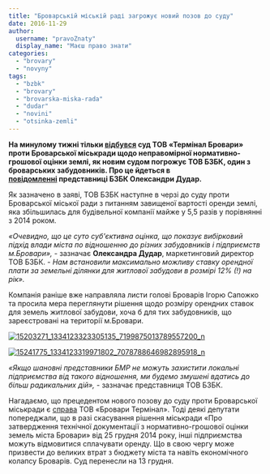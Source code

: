 ```yaml
---
title: "Броварській міській раді загрожує новий позов до суду"
date: 2016-11-29
author: 
  username: "pravoZnaty"
  display_name: "Маєш право знати"
categories: 
  - "brovary"
  - "novyny"
tags: 
  - "bzbk"
  - "brovary"
  - "brovarska-miska-rada"
  - "dudar"
  - "novini"
  - "otsinka-zemli"
---
```


**На минулому тижні тільки [відбувся](https://mpz.brovary.org/sud-tov-terminal-brovary-proty-brovarskoyi-miskrady-vidklaly/) суд ТОВ «Термінал Бровари» проти Броварської міськради щодо неправомірної нормативно-грошової оцінки землі, як новим судом погрожує ТОВ БЗБК, один з броварських забудовників. Про це йдеться в [повідомленні](https://www.facebook.com/groups/brovary/permalink/1439328119430483/?__mref=message_bubble) представниці БЗБК Олександри Дудар.**

Як зазначено в заяві, ТОВ БЗБК наступне в черзі до суду проти Броварської міської ради з питанням завищеної вартості оренди землі, яка збільшилась для будівельної компанії майже у 5,5 разів у порівнянні з 2014 роком.

_«Очевидно, що це суто суб'єктивна оцінка, що показує вибірковий підхід влади міста по відношенню до різних забудовників і підприємств м.Бровари»,_ - зазначає **Олександра Дудар**, маркетинговий директор ТОВ БЗБК. - _Нам встановили максимально можливу ставку орендної плати за земельні ділянки для житлової забудови в розмірі 12% (!) на рік»._

Компанія раніше вже направляла листи голові Броварів Ігорю Сапожко та просила мера переглянути рішення щодо розміру орендних ставок для земель житлової забудови, хоча б для тих забудовників, що зареєстровані на території м.Бровари.

[![15203271_1334123323305135_7199875013789557200_n](https://mpz.brovary.org/wp-content/uploads/2016/11/15203271_1334123323305135_7199875013789557200_n.jpg)](https://mpz.brovary.org/wp-content/uploads/2016/11/15203271_1334123323305135_7199875013789557200_n.jpg)

[![15241775_1334123319971802_7078788646982895918_n](https://mpz.brovary.org/wp-content/uploads/2016/11/15241775_1334123319971802_7078788646982895918_n.jpg)](https://mpz.brovary.org/wp-content/uploads/2016/11/15241775_1334123319971802_7078788646982895918_n.jpg)

_«Якщо шановні представники БМР не можуть захистити локальні підприємства від такого відношення, ми будемо змушені вдатись до більш радикальних дій»,_ - зазначає представниця ТОВ БЗБК.

Нагадаємо, що прецедентом нового позову до суду проти Броварської міськради є [справа](https://mpz.brovary.org/sud-tov-terminal-brovary-proty-brovarskoyi-miskrady-vidklaly/) ТОВ «Бровари Термінал». Тоді деякі депутати попереджали, що в разі скасування рішення міськради «Про затвердження технічної документації з нормативно-грошової оцінки земель міста Бровари» від 25 грудня 2014 року, інші підприємства можуть відмовитися сплачувати оренду. Що в свою чергу може призвести до великих втрат з бюджету міста та навіть економічного колапсу Броварів. Суд перенесли на 13 грудня.
